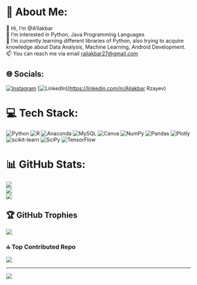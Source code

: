 # 💫 About Me:
👋 Hi, I’m @A1iakbar<br>👀 I’m interested in Python, Java Programming Languages<br>🌱 I’m currently learning different libraries of Python, also trying to acquire knowledge about Data Analysis, Machine Learning, Android Development.<br>📫 You can reach me via email raliakbar27@gmail.com


## 🌐 Socials:
[![Instagram](https://img.shields.io/badge/Instagram-%23E4405F.svg?logo=Instagram&logoColor=white)](https://instagram.com/rz4yv) [![LinkedIn](https://img.shields.io/badge/LinkedIn-%230077B5.svg?logo=linkedin&logoColor=white)](https://linkedin.com/in/Aliakbar Rzayev) 

# 💻 Tech Stack:
![Python](https://img.shields.io/badge/python-3670A0?style=plastic&logo=python&logoColor=ffdd54) ![R](https://img.shields.io/badge/r-%23276DC3.svg?style=plastic&logo=r&logoColor=white) ![Anaconda](https://img.shields.io/badge/Anaconda-%2344A833.svg?style=plastic&logo=anaconda&logoColor=white) ![MySQL](https://img.shields.io/badge/mysql-%2300f.svg?style=plastic&logo=mysql&logoColor=white) ![Canva](https://img.shields.io/badge/Canva-%2300C4CC.svg?style=plastic&logo=Canva&logoColor=white) ![NumPy](https://img.shields.io/badge/numpy-%23013243.svg?style=plastic&logo=numpy&logoColor=white) ![Pandas](https://img.shields.io/badge/pandas-%23150458.svg?style=plastic&logo=pandas&logoColor=white) ![Plotly](https://img.shields.io/badge/Plotly-%233F4F75.svg?style=plastic&logo=plotly&logoColor=white) ![scikit-learn](https://img.shields.io/badge/scikit--learn-%23F7931E.svg?style=plastic&logo=scikit-learn&logoColor=white) ![SciPy](https://img.shields.io/badge/SciPy-%230C55A5.svg?style=plastic&logo=scipy&logoColor=%white) ![TensorFlow](https://img.shields.io/badge/TensorFlow-%23FF6F00.svg?style=plastic&logo=TensorFlow&logoColor=white)
# 📊 GitHub Stats:
![](https://github-readme-stats.vercel.app/api?username=A1iakbar&theme=dark&hide_border=false&include_all_commits=false&count_private=false)<br/>
![](https://github-readme-streak-stats.herokuapp.com/?user=A1iakbar&theme=dark&hide_border=false)<br/>
![](https://github-readme-stats.vercel.app/api/top-langs/?username=A1iakbar&theme=dark&hide_border=false&include_all_commits=false&count_private=false&layout=compact)

## 🏆 GitHub Trophies
![](https://github-profile-trophy.vercel.app/?username=A1iakbar&theme=monokai&no-frame=false&no-bg=true&margin-w=4)

### 🔝 Top Contributed Repo
![](https://github-contributor-stats.vercel.app/api?username=A1iakbar&limit=5&theme=monokai&combine_all_yearly_contributions=true)

---
[![](https://visitcount.itsvg.in/api?id=A1iakbar&icon=0&color=0)](https://visitcount.itsvg.in)

<!-- Proudly created with GPRM ( https://gprm.itsvg.in ) -->
